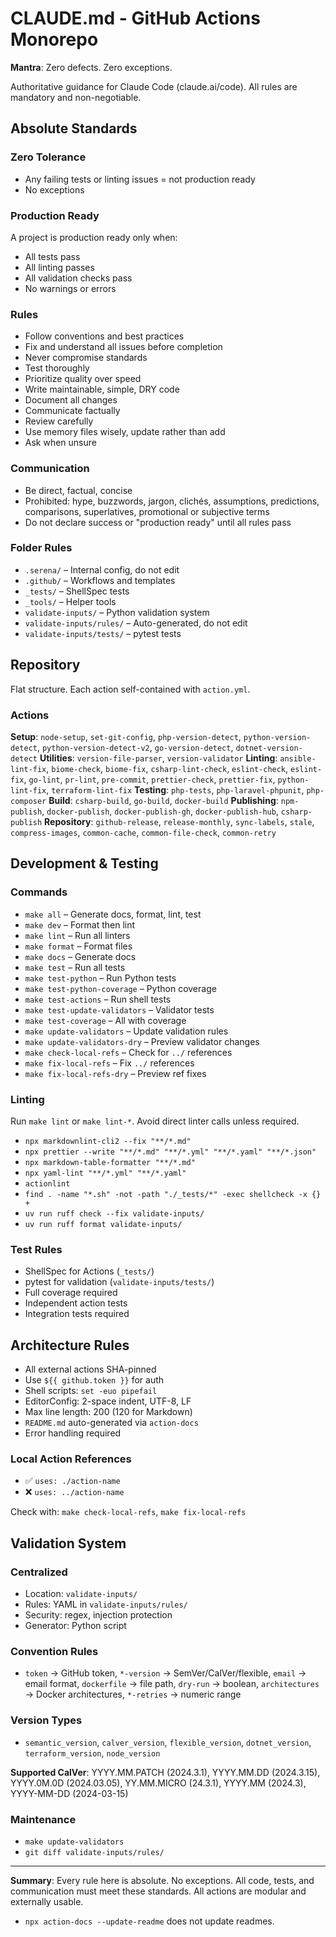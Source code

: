 # CLAUDE.md - GitHub Actions Monorepo

**Mantra**: Zero defects. Zero exceptions.

Authoritative guidance for Claude Code (claude.ai/code). All rules are mandatory and non-negotiable.

## Absolute Standards

### Zero Tolerance

- Any failing tests or linting issues = not production ready
- No exceptions

### Production Ready

A project is production ready only when:

- All tests pass
- All linting passes
- All validation checks pass
- No warnings or errors

### Rules

- Follow conventions and best practices
- Fix and understand all issues before completion
- Never compromise standards
- Test thoroughly
- Prioritize quality over speed
- Write maintainable, simple, DRY code
- Document all changes
- Communicate factually
- Review carefully
- Use memory files wisely, update rather than add
- Ask when unsure

### Communication

- Be direct, factual, concise
- Prohibited: hype, buzzwords, jargon, clichés, assumptions, predictions, comparisons, superlatives, promotional or subjective terms
- Do not declare success or "production ready" until all rules pass

### Folder Rules

- `.serena/` – Internal config, do not edit
- `.github/` – Workflows and templates
- `_tests/` – ShellSpec tests
- `_tools/` – Helper tools
- `validate-inputs/` – Python validation system
- `validate-inputs/rules/` – Auto-generated, do not edit
- `validate-inputs/tests/` – pytest tests

## Repository

Flat structure. Each action self-contained with `action.yml`.

### Actions

**Setup**: `node-setup`, `set-git-config`, `php-version-detect`, `python-version-detect`, `python-version-detect-v2`, `go-version-detect`, `dotnet-version-detect`
**Utilities**: `version-file-parser`, `version-validator`
**Linting**: `ansible-lint-fix`, `biome-check`, `biome-fix`, `csharp-lint-check`, `eslint-check`, `eslint-fix`, `go-lint`, `pr-lint`, `pre-commit`, `prettier-check`, `prettier-fix`, `python-lint-fix`, `terraform-lint-fix`
**Testing**: `php-tests`, `php-laravel-phpunit`, `php-composer`
**Build**: `csharp-build`, `go-build`, `docker-build`
**Publishing**: `npm-publish`, `docker-publish`, `docker-publish-gh`, `docker-publish-hub`, `csharp-publish`
**Repository**: `github-release`, `release-monthly`, `sync-labels`, `stale`, `compress-images`, `common-cache`, `common-file-check`, `common-retry`

## Development & Testing

### Commands

- `make all` – Generate docs, format, lint, test
- `make dev` – Format then lint
- `make lint` – Run all linters
- `make format` – Format files
- `make docs` – Generate docs
- `make test` – Run all tests
- `make test-python` – Run Python tests
- `make test-python-coverage` – Python coverage
- `make test-actions` – Run shell tests
- `make test-update-validators` – Validator tests
- `make test-coverage` – All with coverage
- `make update-validators` – Update validation rules
- `make update-validators-dry` – Preview validator changes
- `make check-local-refs` – Check for `../` references
- `make fix-local-refs` – Fix `../` references
- `make fix-local-refs-dry` – Preview ref fixes

### Linting

Run `make lint` or `make lint-*`. Avoid direct linter calls unless required.

- `npx markdownlint-cli2 --fix "**/*.md"`
- `npx prettier --write "**/*.md" "**/*.yml" "**/*.yaml" "**/*.json"`
- `npx markdown-table-formatter "**/*.md"`
- `npx yaml-lint "**/*.yml" "**/*.yaml"`
- `actionlint`
- `find . -name "*.sh" -not -path "./_tests/*" -exec shellcheck -x {} +`
- `uv run ruff check --fix validate-inputs/`
- `uv run ruff format validate-inputs/`

### Test Rules

- ShellSpec for Actions (`_tests/`)
- pytest for validation (`validate-inputs/tests/`)
- Full coverage required
- Independent action tests
- Integration tests required

## Architecture Rules

- All external actions SHA-pinned
- Use `${{ github.token }}` for auth
- Shell scripts: `set -euo pipefail`
- EditorConfig: 2-space indent, UTF-8, LF
- Max line length: 200 (120 for Markdown)
- `README.md` auto-generated via `action-docs`
- Error handling required

### Local Action References

- ✅ `uses: ./action-name`
- ❌ `uses: ../action-name`

Check with: `make check-local-refs`, `make fix-local-refs`

## Validation System

### Centralized

- Location: `validate-inputs/`
- Rules: YAML in `validate-inputs/rules/`
- Security: regex, injection protection
- Generator: Python script

### Convention Rules

- `token` → GitHub token, `*-version` → SemVer/CalVer/flexible, `email` → email format, `dockerfile` → file path, `dry-run` → boolean, `architectures` → Docker architectures, `*-retries` → numeric range

### Version Types

- `semantic_version`, `calver_version`, `flexible_version`, `dotnet_version`, `terraform_version`, `node_version`

**Supported CalVer**: YYYY.MM.PATCH (2024.3.1), YYYY.MM.DD (2024.3.15), YYYY.0M.0D (2024.03.05), YY.MM.MICRO (24.3.1), YYYY.MM (2024.3), YYYY-MM-DD (2024-03-15)

### Maintenance

- `make update-validators`
- `git diff validate-inputs/rules/`

---

**Summary**: Every rule here is absolute. No exceptions. All code, tests, and communication must meet these standards. All actions are modular and externally usable.

- `npx action-docs --update-readme` does not update readmes.
